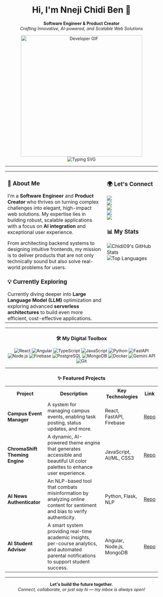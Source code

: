 <div align="center">

<h1>Hi, I'm Nneji Chidi Ben 👋</h1>
<p>
  <b>Software Engineer & Product Creator</b> <br>
  <i>Crafting Innovative, AI-powered, and Scalable Web Solutions</i>
</p>

<img src="https://github.com/Chidi09/Chidi09/blob/main/developer.gif?raw=true" alt="Developer GIF" width="400"/>
<br>
<img src="https://readme-typing-svg.demolab.com?font=Fira+Code&size=28&pause=1000&color=00BFAE&center=true&vCenter=true&width=800&lines=I+Build+Intelligent+Web+Solutions;From+Concept+to+Cloud-Native+Reality;AI-Powered+%26+User-Focused" alt="Typing SVG" />

</div>

---

<table>
<tr>
<td valign="top" width="65%">

<h3>🚀 About Me</h3>
I'm a <strong>Software Engineer</strong> and <strong>Product Creator</strong> who thrives on turning complex challenges into elegant, high-impact web solutions. My expertise lies in building robust, scalable applications with a focus on <strong>AI integration</strong> and exceptional user experience.

From architecting backend systems to designing intuitive frontends, my mission is to deliver products that are not only technically sound but also solve real-world problems for users.

<h3>💡 Currently Exploring</h3>
Currently diving deeper into <strong>Large Language Model (LLM)</strong> optimization and exploring advanced <strong>serverless architectures</strong> to build even more efficient, cost-effective applications.

</td>
<td valign="top" width="35%">

<h3>🌍 Let's Connect</h3>
<p align="left">
<a href="https://github.com/Chidi09"><img src="https://img.shields.io/badge/GitHub-181717?style=for-the-badge&logo=github&logoColor=white" /></a><br>
<a href="https://linkedin.com/in/nneji-chidi-ben"><img src="https://img.shields.io/badge/LinkedIn-0A66C2?style=for-the-badge&logo=linkedin&logoColor=white" /></a><br>
<a href="https://twitter.com/Benimaru177"><img src="https://img.shields.io/badge/Twitter-1DA1F2?style=for-the-badge&logo=twitter&logoColor=white" /></a><br>
<a href="mailto:chidiisking7@gmail.com"><img src="https://img.shields.io/badge/Email-EA4335?style=for-the-badge&logo=gmail&logoColor=white" /></a><br>
<a href="https://wa.me/2347019008948"><img src="https://img.shields.io/badge/WhatsApp-25D366?style=for-the-badge&logo=whatsapp&logoColor=white" /></a>
</p>

<h3>📊 My Stats</h3>
<p align="left">
<img src="https://github-readme-stats.vercel.app/api?username=Chidi09&show_icons=true&theme=radical&rank_icon=github" alt="Chidi09's GitHub Stats" /><br>
<img src="https://github-readme-stats.vercel.app/api/top-langs/?username=Chidi09&layout=compact&theme=radical" alt="Top Languages" />
</p>
</td>
</tr>
</table>

---

<h3 align="center">🛠️ My Digital Toolbox</h3>

<p align="center">
  <img src="https://img.shields.io/badge/React-20232A?style=for-the-badge&logo=react&logoColor=61DAFB" alt="React" />
  <img src="https://img.shields.io/badge/Angular-DD0031?style=for-the-badge&logo=angular&logoColor=white" alt="Angular" />
  <img src="https://img.shields.io/badge/TypeScript-3178C6?style=for-the-badge&logo=typescript&logoColor=white" alt="TypeScript" />
  <img src="https://img.shields.io/badge/JavaScript-F7DF1E?style=for-the-badge&logo=javascript&logoColor=black" alt="JavaScript" />
  <img src="https://img.shields.io/badge/Python-3776AB?style=for-the-badge&logo=python&logoColor=white" alt="Python" />
  <img src="https://img.shields.io/badge/FastAPI-009688?style=for-the-badge&logo=fastapi&logoColor=white" alt="FastAPI" />
  <img src="https://img.shields.io/badge/Node.js-339933?style=for-the-badge&logo=node.js&logoColor=white" alt="Node.js" />
  <img src="https://img.shields.io/badge/Firebase-FFCA28?style=for-the-badge&logo=firebase&logoColor=black" alt="Firebase" />
  <img src="https://img.shields.io/badge/PostgreSQL-4169E1?style=for-the-badge&logo=postgresql&logoColor=white" alt="PostgreSQL" />
  <img src="https://img.shields.io/badge/MongoDB-47A248?style=for-the-badge&logo=mongodb&logoColor=white" alt="MongoDB" />
  <img src="https://img.shields.io/badge/Docker-2496ED?style=for-the-badge&logo=docker&logoColor=white" alt="Docker" />
  <img src="https://img.shields.io/badge/Gemini%20API-FF6B81?style=for-the-badge" alt="Gemini API" />
  <img src="https://img.shields.io/badge/Git-F05032?style=for-the-badge&logo=git&logoColor=white" alt="Git" />
</p>

---

<h3 align="center">✨ Featured Projects</h3>

<table align="center">
  <tr>
    <th>Project</th>
    <th>Description</th>
    <th>Key Technologies</th>
    <th>Link</th>
  </tr>
  <tr>
    <td><b>Campus Event Manager</b></td>
    <td>A system for managing campus events, enabling task posting, status updates, and more.</td>
    <td>React, FastAPI, Firebase</td>
    <td><a href="#">Repo</a></td>
  </tr>
  <tr>
    <td><b>ChromaShift Theming Engine</b></td>
    <td>A dynamic, AI-powered theme engine that generates accessible and beautiful UI color palettes to enhance user experience.</td>
    <td>JavaScript, AI/ML, CSS3</td>
    <td><a href="#">Repo</a></td>
  </tr>
  <tr>
    <td><b>AI News Authenticator</b></td>
    <td>An NLP-based tool that combats misinformation by analyzing online content for sentiment and bias to verify authenticity.</td>
    <td>Python, Flask, NLP</td>
    <td><a href="#">Repo</a></td>
  </tr>
  <tr>
    <td><b>AI Student Advisor</b></td>
    <td>A smart system providing real-time academic insights, per-course analytics, and automated parental notifications to support student success.</td>
    <td>Angular, Node.js, MongoDB</td>
    <td><a href="#">Repo</a></td>
  </tr>
</table>

---

<p align="center">
  <b>Let's build the future together.</b><br>
  <i>Connect, collaborate, or just say hi — my inbox is always open!</i>
</p>
